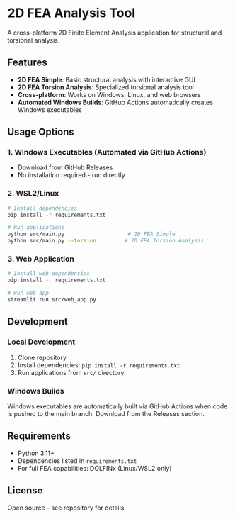 # 2D FEA Analysis Tool

A cross-platform 2D Finite Element Analysis application for structural and torsional analysis.

## Features

- **2D FEA Simple**: Basic structural analysis with interactive GUI
- **2D FEA Torsion Analysis**: Specialized torsional analysis tool
- **Cross-platform**: Works on Windows, Linux, and web browsers
- **Automated Windows Builds**: GitHub Actions automatically creates Windows executables

## Usage Options

### 1. Windows Executables (Automated via GitHub Actions)
- Download from GitHub Releases
- No installation required - run directly

### 2. WSL2/Linux
```bash
# Install dependencies
pip install -r requirements.txt

# Run applications
python src/main.py                    # 2D FEA Simple
python src/main.py --torsion         # 2D FEA Torsion Analysis
```

### 3. Web Application
```bash
# Install web dependencies
pip install -r requirements.txt

# Run web app
streamlit run src/web_app.py
```

## Development

### Local Development
1. Clone repository
2. Install dependencies: `pip install -r requirements.txt`
3. Run applications from `src/` directory

### Windows Builds
Windows executables are automatically built via GitHub Actions when code is pushed to the main branch. Download from the Releases section.

## Requirements

- Python 3.11+
- Dependencies listed in `requirements.txt`
- For full FEA capabilities: DOLFINx (Linux/WSL2 only)

## License

Open source - see repository for details.
